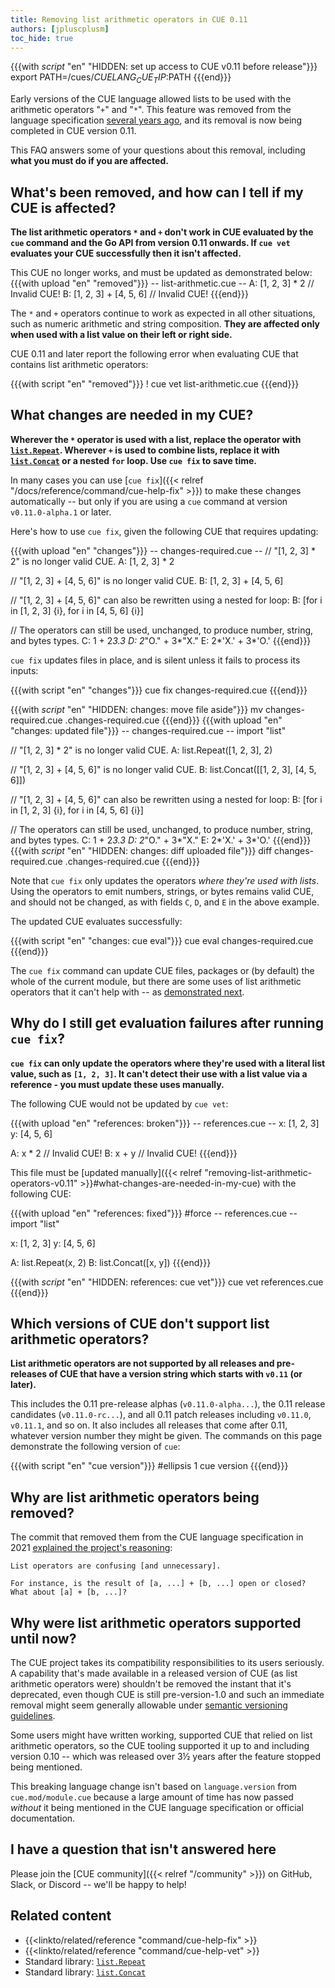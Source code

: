 ```yaml
---
title: Removing list arithmetic operators in CUE 0.11
authors: [jpluscplusm]
toc_hide: true
---
```


{{{with _script_ "en" "HIDDEN: set up access to CUE v0.11 before release"}}}
export PATH=/cues/$CUELANG_CUE_TIP:$PATH
{{{end}}}

Early versions of the CUE language allowed lists to be used with the arithmetic
operators "`+`" and "`*`".
This feature was removed from the language specification
[several years ago](https://review.gerrithub.io/plugins/gitiles/cue-lang/cue/+/172f0060cd405f30c5873b793e44300e1a3588cb%5E%21/),
and its removal is now being completed in CUE version 0.11.

This FAQ answers some of your questions about this removal,
including **what you must do if you are affected.**

## What's been removed, and how can I tell if my CUE is affected?

**The list arithmetic operators `*`<!-- vim* --> and `+` don't work in CUE
evaluated by the `cue` command and the Go API from version 0.11 onwards.
If `cue vet` evaluates your CUE successfully then it isn't affected.**

This CUE no longer works, and must be updated as demonstrated below:
{{{with upload "en" "removed"}}}
-- list-arithmetic.cue --
A: [1, 2, 3] * 2         // Invalid CUE!
B: [1, 2, 3] + [4, 5, 6] // Invalid CUE!
{{{end}}}

The `*` and `+` operators continue to work as expected in all other situations,
such as numeric arithmetic and string composition.
**They are affected only when used with a list value on their left or right side.**

CUE 0.11 and later report the following error when evaluating CUE that contains
list arithmetic operators:

{{{with script "en" "removed"}}}
! cue vet list-arithmetic.cue
{{{end}}}

## What changes are needed in my CUE?

**Wherever the `*` <!--vim*--> operator is used with a list,
replace the operator with [`list.Repeat`](/go/pkg/list#Repeat).
Wherever `+` is used to combine lists,
replace it with [`list.Concat`](/go/pkg/list#Concat) or a nested `for` loop.
Use `cue fix` to save time.**

In many cases you can use
[`cue fix`]({{< relref "/docs/reference/command/cue-help-fix" >}})
to make these changes automatically -- but only if you are using a `cue`
command at version `v0.11.0-alpha.1` or later.

Here's how to use `cue fix`, given the following CUE that requires updating:

{{{with upload "en" "changes"}}}
-- changes-required.cue --
// "[1, 2, 3] * 2" is no longer valid CUE.
A: [1, 2, 3] * 2

// "[1, 2, 3] + [4, 5, 6]" is no longer valid CUE.
B: [1, 2, 3] + [4, 5, 6]

// "[1, 2, 3] + [4, 5, 6]" can also be rewritten using a nested for loop:
B: [for i in [1, 2, 3] {i}, for i in [4, 5, 6] {i}]

// The operators can still be used, unchanged, to produce number, string, and bytes types.
C: 1 + 2*3.3
D: 2*"O." + 3*"X."
E: 2*'X.' + 3*'O.'
{{{end}}}

`cue fix` updates files in place, and is silent unless it fails to process its inputs:

{{{with script "en" "changes"}}}
cue fix changes-required.cue
{{{end}}}

{{{with _script_ "en" "HIDDEN: changes: move file aside"}}}
mv changes-required.cue .changes-required.cue
{{{end}}}
{{{with upload "en" "changes: updated file"}}}
-- changes-required.cue --
import "list"

// "[1, 2, 3] * 2" is no longer valid CUE.
A: list.Repeat([1, 2, 3], 2)

// "[1, 2, 3] + [4, 5, 6]" is no longer valid CUE.
B: list.Concat([[1, 2, 3], [4, 5, 6]])

// "[1, 2, 3] + [4, 5, 6]" can also be rewritten using a nested for loop:
B: [for i in [1, 2, 3] {i}, for i in [4, 5, 6] {i}]

// The operators can still be used, unchanged, to produce number, string, and bytes types.
C: 1 + 2*3.3
D: 2*"O." + 3*"X."
E: 2*'X.' + 3*'O.'
{{{end}}}
{{{with _script_ "en" "HIDDEN: changes: diff uploaded file"}}}
diff changes-required.cue .changes-required.cue
{{{end}}}

Note that `cue fix` only updates the operators *where they're used with lists*.
Using the operators to emit numbers, strings, or bytes remains valid CUE, and
should not be changed, as with fields `C`, `D`, and `E` in the above example.

The updated CUE evaluates successfully:

{{{with script "en" "changes: cue eval"}}}
cue eval changes-required.cue
{{{end}}}

The `cue fix` command can update CUE files, packages or (by default) the whole of
the current module, but there are some uses of list arithmetic operators that it
can't help with -- as
[demonstrated next]().

## Why do I still get evaluation failures after running `cue fix`?

**`cue fix` can only update the operators where they're used with a literal
list value, such as `[1, 2, 3]`. It can't detect their use with a list
value via a reference - you must update these uses manually.**

The following CUE would not be updated by `cue vet`:

{{{with upload "en" "references: broken"}}}
-- references.cue --
x: [1, 2, 3]
y: [4, 5, 6]

A: x * 2 // Invalid CUE!
B: x + y // Invalid CUE!
{{{end}}}

This file must be
[updated manually]({{< relref "removing-list-arithmetic-operators-v0.11" >}}#what-changes-are-needed-in-my-cue)
with the following CUE:

{{{with upload "en" "references: fixed"}}}
#force
-- references.cue --
import "list"

x: [1, 2, 3]
y: [4, 5, 6]

A: list.Repeat(x, 2)
B: list.Concat([x, y])
{{{end}}}

{{{with _script_ "en" "HIDDEN: references: cue vet"}}}
cue vet references.cue
{{{end}}}

## Which versions of CUE don't support list arithmetic operators?

**List arithmetic operators are not supported by all releases and pre-releases
of CUE that have a version string which starts with `v0.11` (or later).**

This includes the 0.11 pre-release alphas (`v0.11.0-alpha...`), the 0.11
release candidates (`v0.11.0-rc...`), and all 0.11 patch releases including
`v0.11.0`, `v0.11.1`, and so on. It also includes all releases that come after
0.11, whatever version number they might be given.
The commands on this page demonstrate the following version of `cue`:

{{{with script "en" "cue version"}}}
#ellipsis 1
cue version
{{{end}}}

## Why are list arithmetic operators being removed?

The commit that removed them from the CUE language specification in 2021
[explained the project's reasoning](https://review.gerrithub.io/plugins/gitiles/cue-lang/cue/+/172f0060cd405f30c5873b793e44300e1a3588cb%5E%21/):

```
List operators are confusing [and unnecessary].

For instance, is the result of [a, ...] + [b, ...] open or closed?
What about [a] + [b, ...]?
```

## Why were list arithmetic operators supported until now?

The CUE project takes its compatibility responsibilities to its users
seriously. A capability that's made available in a released version of CUE (as
list arithmetic operators were) shouldn't be removed the instant that it's
deprecated, even though CUE is still pre-version-1.0 and such an immediate
removal might seem generally allowable under
[semantic versioning guidelines](https://semver.org/#spec-item-5).

Some users might have written working, supported CUE that relied on list
arithmetic operators, so the CUE tooling supported it up to and including
version 0.10 -- which was released over 3½ years after the feature stopped
being mentioned.

This breaking language change isn't based on `language.version` from
`cue.mod/module.cue` because a large amount of time has now passed *without* it
being mentioned in the CUE language specification or official documentation.

## I have a question that isn't answered here

Please join the [CUE community]({{< relref "/community" >}}) on GitHub, Slack,
or Discord -- we'll be happy to help!

## Related content

- {{<linkto/related/reference "command/cue-help-fix" >}}
- {{<linkto/related/reference "command/cue-help-vet" >}}
- Standard library: [`list.Repeat`](/go/pkg/list#Repeat)
- Standard library: [`list.Concat`](/go/pkg/list#Concat)

